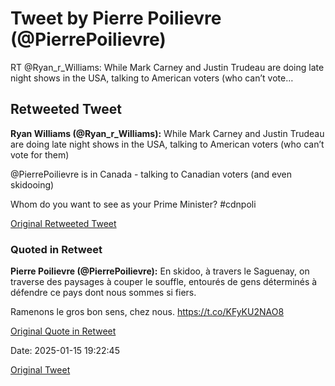 # Tweet by Pierre Poilievre (@PierrePoilievre)

RT @Ryan_r_Williams: While Mark Carney and Justin Trudeau are doing late night shows in the USA, talking to American voters (who can’t vote…

## Retweeted Tweet

**Ryan Williams (@Ryan_r_Williams):** While Mark Carney and Justin Trudeau are doing late night shows in the USA, talking to American voters (who can’t vote for them)

@PierrePoilievre is in Canada - talking to Canadian voters (and even skidooing) 

Whom do you want to see as your Prime Minister? #cdnpoli

[Original Retweeted Tweet](https://x.com/Ryan_r_Williams/status/1879197662614020209)

### Quoted in Retweet

**Pierre Poilievre (@PierrePoilievre):** En skidoo, à travers le Saguenay, on traverse des paysages à couper le souffle, entourés de gens déterminés à défendre ce pays dont nous sommes si fiers.

Ramenons le gros bon sens, chez nous. https://t.co/KFyKU2NAO8

[Original Quote in Retweet](https://x.com/PierrePoilievre/status/1878914787645772012)

Date: 2025-01-15 19:22:45

[Original Tweet](https://x.com/PierrePoilievre/status/1879610189177086325)
